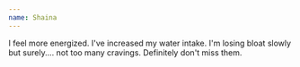 ```yaml
---
name: Shaina
---
```


I feel more energized.  I've increased my water intake.  I'm losing bloat slowly but surely.... not too many cravings.  Definitely don't miss them.
